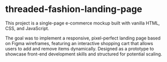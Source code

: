 # threaded-fashion-landing-page

This project is a single-page e-commerce mockup built with vanilla HTML, CSS, and JavaScript.

The goal was to implement a responsive, pixel-perfect landing page based on Figma wireframes, featuring an interactive shopping cart that allows users to add and remove items dynamically. Designed as a prototype to showcase front-end development skills and structured for potential scaling.